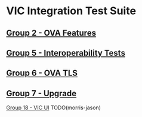 VIC Integration Test Suite
=======


[Group 2 - OVA Features](Group2-OVA-Features/TestCases.md)
-
[Group 5 - Interoperability Tests](Group5-Interoperability-Tests/TestCases.md)
-
[Group 6 - OVA TLS](Group6-OVA-TLS/TestCases.md)
-
[Group 7 - Upgrade](Group7-Upgrade/TestCases.md)
-
[Group 18 - VIC UI](Group18-VIC-UI/TestCases.md) TODO(morris-jason)